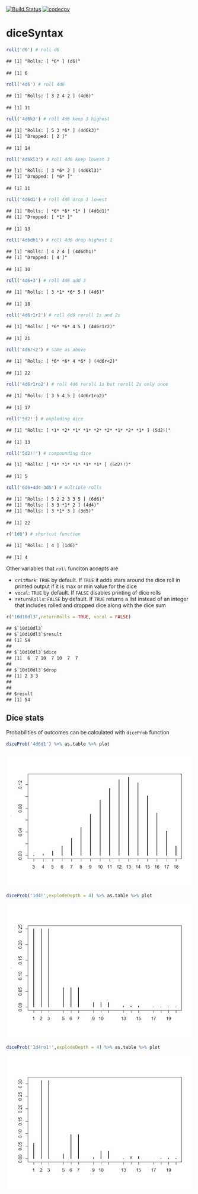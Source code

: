
[![Build
Status](https://travis-ci.org/oganm/diceSyntax.svg?branch=master)](https://travis-ci.org/oganm/diceSyntax)
[![codecov](https://codecov.io/gh/oganm/diceSyntax/branch/master/graph/badge.svg)](https://codecov.io/gh/oganm/diceSyntax)

# diceSyntax

``` r
roll('d6') # roll d6
```

    ## [1] "Rolls: [ *6* ] (d6)"

    ## [1] 6

``` r
roll('4d6') # roll 4d6
```

    ## [1] "Rolls: [ 3 2 4 2 ] (4d6)"

    ## [1] 11

``` r
roll('4d6k3') # roll 4d6 keep 3 highest
```

    ## [1] "Rolls: [ 5 3 *6* ] (4d6k3)"
    ## [1] "Dropped: [ 2 ]"

    ## [1] 14

``` r
roll('4d6kl3') # roll 4d6 keep lowest 3
```

    ## [1] "Rolls: [ 3 *6* 2 ] (4d6kl3)"
    ## [1] "Dropped: [ *6* ]"

    ## [1] 11

``` r
roll('4d6d1') # roll 4d6 drop 1 lowest
```

    ## [1] "Rolls: [ *6* *6* *1* ] (4d6d1)"
    ## [1] "Dropped: [ *1* ]"

    ## [1] 13

``` r
roll('4d6dh1') # roll 4d6 drop highest 1
```

    ## [1] "Rolls: [ 4 2 4 ] (4d6dh1)"
    ## [1] "Dropped: [ 4 ]"

    ## [1] 10

``` r
roll('4d6+3') # roll 4d6 add 3
```

    ## [1] "Rolls: [ 3 *1* *6* 5 ] (4d6)"

    ## [1] 18

``` r
roll('4d6r1r2') # roll 4d6 reroll 1s and 2s
```

    ## [1] "Rolls: [ *6* *6* 4 5 ] (4d6r1r2)"

    ## [1] 21

``` r
roll('4d6r<2') # same as above
```

    ## [1] "Rolls: [ *6* *6* 4 *6* ] (4d6r<2)"

    ## [1] 22

``` r
roll('4d6r1ro2') # roll 4d6 reroll 1s but reroll 2s only once
```

    ## [1] "Rolls: [ 3 5 4 5 ] (4d6r1ro2)"

    ## [1] 17

``` r
roll('5d2!') # exploding dice
```

    ## [1] "Rolls: [ *1* *2* *1* *1* *2* *2* *1* *2* *1* ] (5d2!)"

    ## [1] 13

``` r
roll('5d2!!') # compounding dice
```

    ## [1] "Rolls: [ *1* *1* *1* *1* *1* ] (5d2!!)"

    ## [1] 5

``` r
roll('6d6+4d4-3d5') # multiple rolls
```

    ## [1] "Rolls: [ 5 2 2 3 3 5 ] (6d6)"
    ## [1] "Rolls: [ 3 3 *1* 2 ] (4d4)"
    ## [1] "Rolls: [ 3 *1* 3 ] (3d5)"

    ## [1] 22

``` r
r('1d6') # shortcut function
```

    ## [1] "Rolls: [ 4 ] (1d6)"

    ## [1] 4

Other variables that `roll` funciton accepts are

  - `critMark`: `TRUE` by default. If `TRUE` it adds stars around the
    dice roll in printed output if it is max or min value for the dice
  - `vocal`: `TRUE` by default. If `FALSE` disables printing of dice
    rolls
  - `returnRolls`: `FALSE` by default. If `TRUE` returns a list instead
    of an integer that includes rolled and dropped dice along with the
    dice sum

<!-- end list -->

``` r
r("10d10dl3",returnRolls = TRUE, vocal = FALSE)
```

    ## $`10d10dl3`
    ## $`10d10dl3`$result
    ## [1] 54
    ## 
    ## $`10d10dl3`$dice
    ## [1]  6  7 10  7 10  7  7
    ## 
    ## $`10d10dl3`$drop
    ## [1] 2 3 3
    ## 
    ## 
    ## $result
    ## [1] 54

## Dice stats

Probabilities of outcomes can be calculated with `diceProb` function

``` r
diceProb('4d6d1') %>% as.table %>% plot
```

![](README_files/figure-gfm/unnamed-chunk-3-1.png)<!-- -->

``` r
diceProb('1d4!',explodeDepth = 4) %>% as.table %>% plot
```

![](README_files/figure-gfm/unnamed-chunk-3-2.png)<!-- -->

``` r
diceProb('1d4ro1!',explodeDepth = 4) %>% as.table %>% plot
```

![](README_files/figure-gfm/unnamed-chunk-3-3.png)<!-- -->
